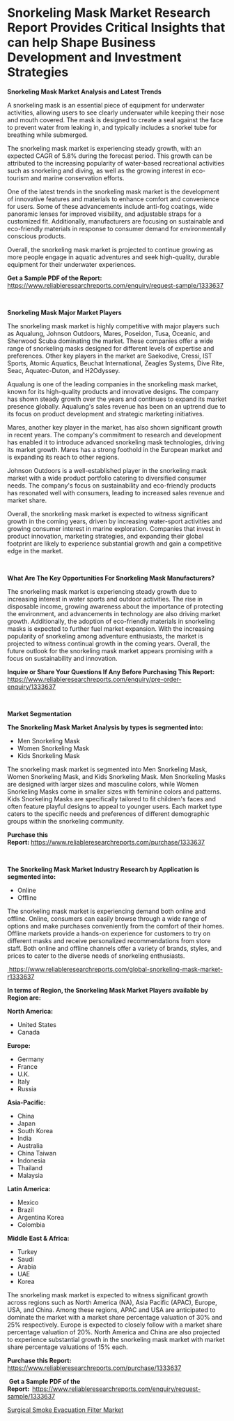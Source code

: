<p><h1>Snorkeling Mask Market Research Report Provides Critical Insights that can help Shape Business Development and Investment Strategies</h1></p><p><strong>Snorkeling Mask Market Analysis and Latest Trends</strong></p>
<p><p>A snorkeling mask is an essential piece of equipment for underwater activities, allowing users to see clearly underwater while keeping their nose and mouth covered. The mask is designed to create a seal against the face to prevent water from leaking in, and typically includes a snorkel tube for breathing while submerged.</p><p>The snorkeling mask market is experiencing steady growth, with an expected CAGR of 5.8% during the forecast period. This growth can be attributed to the increasing popularity of water-based recreational activities such as snorkeling and diving, as well as the growing interest in eco-tourism and marine conservation efforts.</p><p>One of the latest trends in the snorkeling mask market is the development of innovative features and materials to enhance comfort and convenience for users. Some of these advancements include anti-fog coatings, wide panoramic lenses for improved visibility, and adjustable straps for a customized fit. Additionally, manufacturers are focusing on sustainable and eco-friendly materials in response to consumer demand for environmentally conscious products.</p><p>Overall, the snorkeling mask market is projected to continue growing as more people engage in aquatic adventures and seek high-quality, durable equipment for their underwater experiences.</p></p>
<p><strong>Get a Sample PDF of the Report:&nbsp;</strong> <a href="https://www.reliableresearchreports.com/enquiry/request-sample/1333637">https://www.reliableresearchreports.com/enquiry/request-sample/1333637</a></p>
<p>&nbsp;</p>
<p><strong>Snorkeling Mask Major Market Players</strong></p>
<p><p>The snorkeling mask market is highly competitive with major players such as Aqualung, Johnson Outdoors, Mares, Poseidon, Tusa, Oceanic, and Sherwood Scuba dominating the market. These companies offer a wide range of snorkeling masks designed for different levels of expertise and preferences. Other key players in the market are Saekodive, Cressi, IST Sports, Atomic Aquatics, Beuchat International, Zeagles Systems, Dive Rite, Seac, Aquatec-Duton, and H2Odyssey.</p><p>Aqualung is one of the leading companies in the snorkeling mask market, known for its high-quality products and innovative designs. The company has shown steady growth over the years and continues to expand its market presence globally. Aqualung's sales revenue has been on an uptrend due to its focus on product development and strategic marketing initiatives.</p><p>Mares, another key player in the market, has also shown significant growth in recent years. The company's commitment to research and development has enabled it to introduce advanced snorkeling mask technologies, driving its market growth. Mares has a strong foothold in the European market and is expanding its reach to other regions.</p><p>Johnson Outdoors is a well-established player in the snorkeling mask market with a wide product portfolio catering to diversified consumer needs. The company's focus on sustainability and eco-friendly products has resonated well with consumers, leading to increased sales revenue and market share.</p><p>Overall, the snorkeling mask market is expected to witness significant growth in the coming years, driven by increasing water-sport activities and growing consumer interest in marine exploration. Companies that invest in product innovation, marketing strategies, and expanding their global footprint are likely to experience substantial growth and gain a competitive edge in the market.</p></p>
<p>&nbsp;</p>
<p><strong>What Are The Key Opportunities For Snorkeling Mask Manufacturers?</strong></p>
<p><p>The snorkeling mask market is experiencing steady growth due to increasing interest in water sports and outdoor activities. The rise in disposable income, growing awareness about the importance of protecting the environment, and advancements in technology are also driving market growth. Additionally, the adoption of eco-friendly materials in snorkeling masks is expected to further fuel market expansion. With the increasing popularity of snorkeling among adventure enthusiasts, the market is projected to witness continual growth in the coming years. Overall, the future outlook for the snorkeling mask market appears promising with a focus on sustainability and innovation.</p></p>
<p><strong>Inquire or Share Your Questions If Any Before Purchasing This Report:</strong> <a href="https://www.reliableresearchreports.com/enquiry/pre-order-enquiry/1333637">https://www.reliableresearchreports.com/enquiry/pre-order-enquiry/1333637</a></p>
<p>&nbsp;</p>
<p><strong>Market Segmentation</strong></p>
<p><strong>The Snorkeling Mask Market Analysis by types is segmented into:</strong></p>
<p><ul><li>Men Snorkeling Mask</li><li>Women Snorkeling Mask</li><li>Kids Snorkeling Mask</li></ul></p>
<p><p>The snorkeling mask market is segmented into Men Snorkeling Mask, Women Snorkeling Mask, and Kids Snorkeling Mask. Men Snorkeling Masks are designed with larger sizes and masculine colors, while Women Snorkeling Masks come in smaller sizes with feminine colors and patterns. Kids Snorkeling Masks are specifically tailored to fit children's faces and often feature playful designs to appeal to younger users. Each market type caters to the specific needs and preferences of different demographic groups within the snorkeling community.</p></p>
<p><strong>Purchase this Report:&nbsp;</strong><a href="https://www.reliableresearchreports.com/purchase/1333637">https://www.reliableresearchreports.com/purchase/1333637</a></p>
<p>&nbsp;</p>
<p><strong>The Snorkeling Mask Market Industry Research by Application is segmented into:</strong></p>
<p><ul><li>Online</li><li>Offline</li></ul></p>
<p><p>The snorkeling mask market is experiencing demand both online and offline. Online, consumers can easily browse through a wide range of options and make purchases conveniently from the comfort of their homes. Offline markets provide a hands-on experience for customers to try on different masks and receive personalized recommendations from store staff. Both online and offline channels offer a variety of brands, styles, and prices to cater to the diverse needs of snorkeling enthusiasts.</p></p>
<p><a href="https://www.reliableresearchreports.com/global-snorkeling-mask-market-r1333637">&nbsp;https://www.reliableresearchreports.com/global-snorkeling-mask-market-r1333637</a></p>
<p><strong>In terms of Region, the Snorkeling Mask Market Players available by Region are:</strong></p>
<p>
    <p> <strong> North America: </strong>
        <ul>
            <li>United States</li>
            <li>Canada</li>
        </ul>
        </p> 
    <p> <strong> Europe: </strong>
        <ul>
            <li>Germany</li>
            <li>France</li>
            <li>U.K.</li>
            <li>Italy</li>
            <li>Russia</li>
        </ul>
        </p> 
    <p> <strong> Asia-Pacific: </strong>
        <ul>
            <li>China</li>
            <li>Japan</li>
            <li>South Korea</li>
            <li>India</li>
            <li>Australia</li>
            <li>China Taiwan</li>
            <li>Indonesia</li>
            <li>Thailand</li>
            <li>Malaysia</li>
        </ul>
        </p> 
    <p> <strong> Latin America: </strong>
        <ul>
            <li>Mexico</li>
            <li>Brazil</li>
            <li>Argentina Korea</li>
            <li>Colombia</li>
        </ul>
        </p> 
    <p> <strong> Middle East & Africa: </strong>
        <ul>
            <li>Turkey</li>
            <li>Saudi</li>
            <li>Arabia</li>
            <li>UAE</li>
            <li>Korea</li>
        </ul>
    </p>
    </p>
<p><p>The snorkeling mask market is expected to witness significant growth across regions such as North America (NA), Asia Pacific (APAC), Europe, USA, and China. Among these regions, APAC and USA are anticipated to dominate the market with a market share percentage valuation of 30% and 25% respectively. Europe is expected to closely follow with a market share percentage valuation of 20%. North America and China are also projected to experience substantial growth in the snorkeling mask market with market share percentage valuations of 15% each.</p></p>
<p><strong>Purchase this Report: </strong><a href="https://www.reliableresearchreports.com/purchase/1333637">https://www.reliableresearchreports.com/purchase/1333637</a></p>
<p>&nbsp;<strong>Get a Sample PDF of the Report:&nbsp;&nbsp;</strong><a href="https://www.reliableresearchreports.com/enquiry/request-sample/1333637">https://www.reliableresearchreports.com/enquiry/request-sample/1333637</a></p>
<p><strong></strong></p>
<p><p><a href="https://github.com/cameroneffertz/Market-Research-Report-List-2/blob/main/surgical-smoke-evacuation-filter-market.md">Surgical Smoke Evacuation Filter Market</a></p></p>